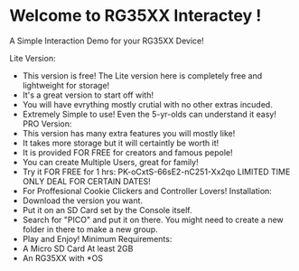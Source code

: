 # Welcome to RG35XX Interactey !
A Simple Interaction Demo for your RG35XX Device!

Lite Version:
- This version is free! The Lite version here is completely free and lightweight for storage!
- It's a great version to start off with!
- You will have evrything mostly crutial with no other extras incuded.
- Extremely Simple to use! Even the 5-yr-olds can understand it easy!
PRO Version:
- This version has many extra features you will mostly like!
- It takes more storage but it will certaintly be worth it!
- It is provided FOR FREE for creators and famous pepole!
- You can create Multiple Users, great for family!
- Try it FOR FREE for 1 hrs: PK-oCxtS-66sE2-nC251-Xx2qo LIMITED TIME ONLY DEAL FOR CERTAIN DATES!
- For Proffesional Cookie Clickers and Controller Lovers!
Installation:
- Download the version you want.
- Put it on an SD Card set by the Console itself.
- Search for "PICO" and put it on there. You might need to create a new folder in there to make a new group.
- Play and Enjoy!
Minimum Requirements:
- A Micro SD Card At least 2GB
- An RG35XX with *OS
